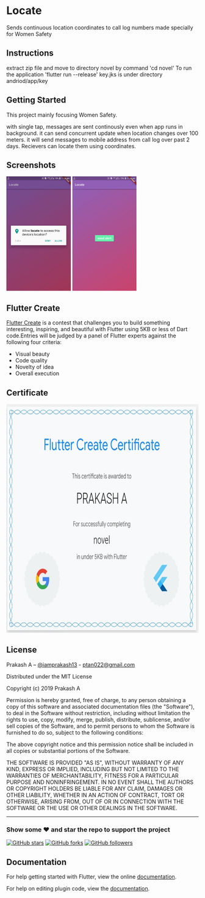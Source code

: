 # Locate

Sends continuous location coordinates to call log numbers made specially for Women Safety

## Instructions

extract zip file and move to directory novel by command 'cd novel'
To run the application 'flutter run --release'
key.jks is under directory andriod/app/key

## Getting Started

This project mainly focusing Women Safety.

with single tap, messages are sent continously even when app runs in background. it can send concurrent update when location changes over 100 meters. it will send messages to mobile address from call log over past 2 days. Recievers can locate them using coordinates.

## Screenshots

<img src="screenshots/1.jpg" height="300em" /> <img src="screenshots/2.jpg" height="300em" />


## Flutter Create

[Flutter Create](https://flutter.dev/create) is a contest that challenges you to build something interesting, inspiring, and beautiful with Flutter using 5KB or less of Dart code.Entries will be judged by a panel of Flutter experts against the following four criteria:
* Visual beauty
* Code quality
* Novelty of idea
* Overall execution 

## Certificate

<img src="screenshots/cert.jpg" height="600em" width="800em" />

## License
Prakash A – [@iamprakash13](https://github.com/iamprakash13) - [ptan022@gmail.com](ptan022@gmail.com)

Distributed under the MIT License

Copyright (c) 2019 Prakash A

Permission is hereby granted, free of charge, to any person obtaining a copy
of this software and associated documentation files (the "Software"), to deal
in the Software without restriction, including without limitation the rights
to use, copy, modify, merge, publish, distribute, sublicense, and/or sell
copies of the Software, and to permit persons to whom the Software is
furnished to do so, subject to the following conditions:

The above copyright notice and this permission notice shall be included in all
copies or substantial portions of the Software.

THE SOFTWARE IS PROVIDED "AS IS", WITHOUT WARRANTY OF ANY KIND, EXPRESS OR
IMPLIED, INCLUDING BUT NOT LIMITED TO THE WARRANTIES OF MERCHANTABILITY,
FITNESS FOR A PARTICULAR PURPOSE AND NONINFRINGEMENT. IN NO EVENT SHALL THE
AUTHORS OR COPYRIGHT HOLDERS BE LIABLE FOR ANY CLAIM, DAMAGES OR OTHER
LIABILITY, WHETHER IN AN ACTION OF CONTRACT, TORT OR OTHERWISE, ARISING FROM,
OUT OF OR IN CONNECTION WITH THE SOFTWARE OR THE USE OR OTHER DEALINGS IN THE
SOFTWARE.

***
### Show some :heart: and star the repo to support the project

[![GitHub stars](https://img.shields.io/github/stars/iamprakash13/locate.svg?style=social&label=Star)](https://github.com/iamprakash13/locate) [![GitHub forks](https://img.shields.io/github/forks/iamprakash13/locate.svg?style=social&label=Fork)](https://github.com/iamprakash13/locate/fork) [![GitHub followers](https://img.shields.io/github/followers/iamprakash13.svg?style=social&label=Follow)](https://github.com/iamprakash13/locate)

## Documentation

For help getting started with Flutter, view the online
[documentation](http://flutter.io/).

For help on editing plugin code, view the [documentation](https://flutter.io/platform-plugins/#edit-code).
